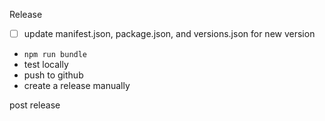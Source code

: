 Release
- [ ] update manifest.json, package.json, and versions.json for new version
- `npm run bundle`
- test locally
- push to github
- create a release manually



post release
